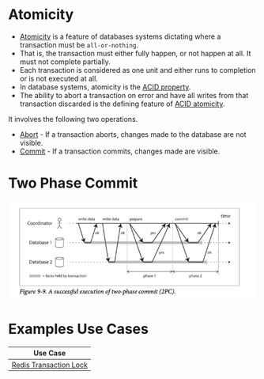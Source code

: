 
# Atomicity
- [Atomicity](https://www.geeksforgeeks.org/acid-properties-in-dbms/) is a feature of databases systems dictating where a transaction must be `all-or-nothing`.
- That is, the transaction must either fully happen, or not happen at all. It must not complete partially.
- Each transaction is considered as one unit and either runs to completion or is not executed at all.
- In database systems, atomicity is the [ACID property](Readme.md).
- The ability to abort a transaction on error and have all writes from that transaction discarded is the defining feature of [ACID atomicity](Readme.md).

It involves the following two operations.
- [Abort](https://www.geeksforgeeks.org/acid-properties-in-dbms/) - If a transaction aborts, changes made to the database are not visible.
- [Commit](https://www.geeksforgeeks.org/acid-properties-in-dbms/) - If a transaction commits, changes made are visible.

# Two Phase Commit

![img.png](assets/2_phase_commit.png)

# Examples Use Cases

| Use Case                                                    |
|-------------------------------------------------------------|
| [Redis Transaction Lock](../8_InMemory-Databases/Redis/Readme.md) |

